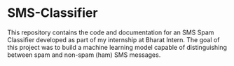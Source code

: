 # SMS-Classifier
This repository contains the code and documentation for an SMS Spam Classifier developed as part of my internship at Bharat Intern. The goal of this project was to build a machine learning model capable of distinguishing between spam and non-spam (ham) SMS messages. 
